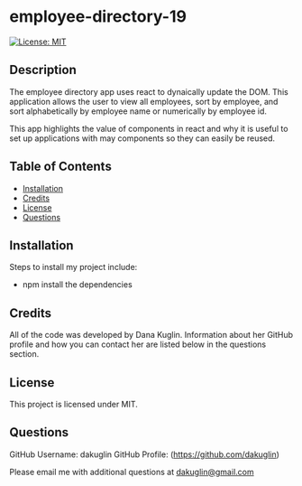 # employee-directory-19

[![License: MIT](https://img.shields.io/badge/License-MIT-yellow.svg)](https://opensource.org/licenses/MIT)


## Description 

The employee directory app uses react to dynaically update the DOM. This application allows the user to view all employees, sort by employee, and sort alphabetically by employee name or numerically by employee id. 

This app highlights the value of components in react and why it is useful to set up applications with may components so they can easily be reused.  


## Table of Contents 

* [Installation](#installation)
* [Credits](#credits)
* [License](#license)
* [Questions](#questions)


## Installation

Steps to install my project include:
* npm install the dependencies 


## Credits

All of the code was developed by Dana Kuglin. Information about her GitHub profile and how you can contact her are listed below in the questions section.  

## License

This project is licensed under MIT.

## Questions

GitHub Username: dakuglin
GitHub Profile: (https://github.com/dakuglin)

Please email me with additional questions at dakuglin@gmail.com  